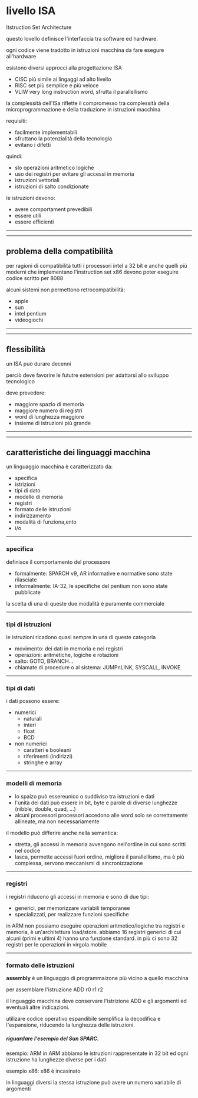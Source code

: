 # livello ISA

Itstruction Set Architecture

questo lovello definisce l'interfaccia tra software ed hardware.

ogni codice viene tradotto in istruzioni macchina da fare esegure all'hardware

esistono diversi approcci alla progettazione ISA
* CISC più simile ai lingaggi ad alto livello
* RISC set più semplice e più veloce
* VLIW very long instruction word, sfrutta il parallellismo

la complessità dell'ISa riflette il compromesso tra complessità della microprogrammazione e della traduzione in istruzioni macchina

requisiti:
* facilmente implementabili
* sfruttano la potenzialità della tecnologia
* evitano i difetti

quindi:
* slo operazioni aritmetico logiche
* uso dei registri per evitare gli accessi in memoria
* istruzioni vettoriali
* istruzioni di salto condizionate

le istruzioni devono:
* avere comportament prevedibili
* essere utili
* essere efficienti

---
---
## problema della compatibilità
per ragioni di compatibilità tutti i processori intel a 32 bit e anche quelli più moderni che implementano l'instruction set x86 devono poter eseguire codice scritto per 8088

alcuni sistemi non permettono retrocompatibilità:
* apple
* sun
* intel pentium
* videogiochi

---
---
## flessibilità 
un ISA può durare decenni

perciò deve favorire le fututre estensioni per adattarsi allo sviluppo tecnologico

deve prevedere:
* maggiore spazio di memoria
* maggiore numero di registri
* word di lunghezza maggiore
* insieme di istruzioni più grande

---
---
## caratteristiche dei linguaggi macchina
un linguaggio macchina è caratterizzato da:
* specifica
* istrizioni
* tipi di dato
* modello di memoria
* registri
* formato delle istruzioni
* indirizzamento
* modalità di funziona,ento
* i/o

---
### specifica
definisce il comportamento del processore
* formalmente: SPARCH v9, AR
  informative e normative sono state rilasciate
* informalmente: IA-32, le specifiche del pentium non sono state pubblicate

la scelta di una di queste due modalità è puramente commerciale

---
### tipi di istruzioni
le istruzioni ricadono quasi sempre in una di queste categoria

* movimento: dei dati in memoria e nei registri
* operazioni: aritmetiche, logiche e rotazioni
* salto: GOTO, BRANCH...
* chiamate di procedure o al sistema: JUMPnLINK, SYSCALL, INVOKE

---
### tipi di dati
i dati possono essere: 
* numerici
    * naturali
    * interi
    * float
    * BCD
* non numerici
    * caratteri e booleani
    * riferimenti (indirizzi)
    * stringhe e array

---
### modelli di memoria

* lo spaizo può essereunico o suddiviso tra istruzioni e dati
* l'unità dei dati può essere in bit, byte e parole di diverse lunghezze (nibble, double, quad, ...)
* alcuni processori processori accedono alle word solo se correttamente allineate, ma non necessariamente

il modello può differire anche nella semantica:
* stretta, gli accessi in memoria avvengono nell'ordine in cui sono scritti nel codice
* lasca, permette accessi fuori ordine, migliora il parallellismo, ma è più complessa, servono meccanismi di sincronizzazione
  
---
### registri
i registri riducono gli accessi in memoria e sono di due tipi:
* generici, per memorizzare variabili temporanee
* specializzati, per realizzare funzioni specifiche

in ARM non possiamo eseguire operazioni aritmetico/logiche tra registri e memoria, è un'architettura load/store.
abbiamo 16 registri generici di cui alcuni (primi e ultimi 4) hanno una funzione standard. in più ci sono 32 registri per le operazioni in virgola mobile

---
### formato delle istruzioni
**assembly** è un linguaggio di programmaizone più vicino a quello macchina

per assemblare l'istruzione ADD r0 r1 r2

il linguaggio macchina deve conservare l'istrizione ADD e gli argomenti ed eventuali altre indicazioni.

utilizare codice operativo espandibile semplifica la decodifica e l'espansione, riducendo la lunghezza delle istruzioni.

##### riguardare l'esempio del Sun SPARC.

esempio: ARM
in ARM abbiamo le istruzioni rappresentate in 32 bit ed ogni istruzione ha lunghezze diverse per i dati

esempio x86: x86 è incasinato

in linguaggi diversi la stessa istruzione può avere un numero variabile di argomenti